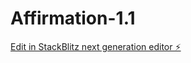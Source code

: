 # Affirmation-1.1

[Edit in StackBlitz next generation editor ⚡️](https://stackblitz.com/~/github.com/Webylon/Affirmation-1.1)